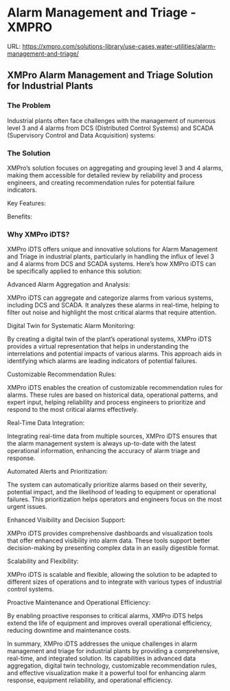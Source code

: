 # Alarm Management and Triage - XMPRO

URL: https://xmpro.com/solutions-library/use-cases,water-utilities/alarm-management-and-triage/

## XMPro Alarm Management and Triage Solution for Industrial Plants

### The Problem

Industrial plants often face challenges with the management of numerous level 3 and 4 alarms from DCS (Distributed Control Systems) and SCADA (Supervisory Control and Data Acquisition) systems:



### The Solution

XMPro’s solution focuses on aggregating and grouping level 3 and 4 alarms, making them accessible for detailed review by reliability and process engineers, and creating recommendation rules for potential failure indicators.

Key Features:

Benefits:

### Why XMPro iDTS?

XMPro iDTS offers unique and innovative solutions for Alarm Management and Triage in industrial plants, particularly in handling the influx of level 3 and 4 alarms from DCS and SCADA systems. Here’s how XMPro iDTS can be specifically applied to enhance this solution:

Advanced Alarm Aggregation and Analysis:

XMPro iDTS can aggregate and categorize alarms from various systems, including DCS and SCADA. It analyzes these alarms in real-time, helping to filter out noise and highlight the most critical alarms that require attention.

Digital Twin for Systematic Alarm Monitoring:

By creating a digital twin of the plant’s operational systems, XMPro iDTS provides a virtual representation that helps in understanding the interrelations and potential impacts of various alarms. This approach aids in identifying which alarms are leading indicators of potential failures.

Customizable Recommendation Rules:

XMPro iDTS enables the creation of customizable recommendation rules for alarms. These rules are based on historical data, operational patterns, and expert input, helping reliability and process engineers to prioritize and respond to the most critical alarms effectively.

Real-Time Data Integration:

Integrating real-time data from multiple sources, XMPro iDTS ensures that the alarm management system is always up-to-date with the latest operational information, enhancing the accuracy of alarm triage and response.

Automated Alerts and Prioritization:

The system can automatically prioritize alarms based on their severity, potential impact, and the likelihood of leading to equipment or operational failures. This prioritization helps operators and engineers focus on the most urgent issues.

Enhanced Visibility and Decision Support:

XMPro iDTS provides comprehensive dashboards and visualization tools that offer enhanced visibility into alarm data. These tools support better decision-making by presenting complex data in an easily digestible format.

Scalability and Flexibility:

XMPro iDTS is scalable and flexible, allowing the solution to be adapted to different sizes of operations and to integrate with various types of industrial control systems.

Proactive Maintenance and Operational Efficiency:

By enabling proactive responses to critical alarms, XMPro iDTS helps extend the life of equipment and improves overall operational efficiency, reducing downtime and maintenance costs.

In summary, XMPro iDTS addresses the unique challenges in alarm management and triage for industrial plants by providing a comprehensive, real-time, and integrated solution. Its capabilities in advanced data aggregation, digital twin technology, customizable recommendation rules, and effective visualization make it a powerful tool for enhancing alarm response, equipment reliability, and operational efficiency.

